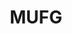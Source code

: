 ---
layout: term
title: 'MUFG'
name: mufg
description: "Ancien nom des capsules <a href=\"#quantum\">Quantum</a>"
---